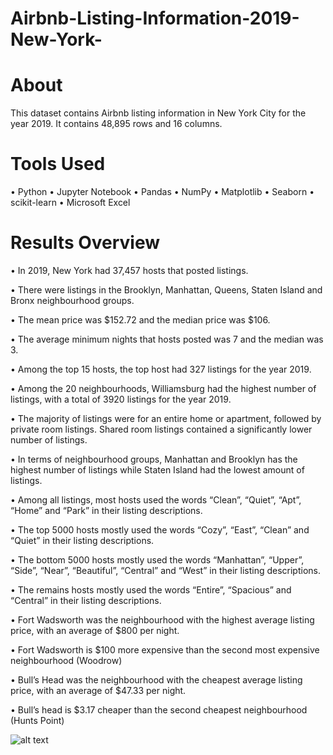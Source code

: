 # Airbnb-Listing-Information-2019-New-York-

# About
This dataset contains Airbnb listing information in New York City for the year 2019. It contains 48,895 rows and 16 columns.

# Tools Used
• Python • Jupyter Notebook • Pandas • NumPy • Matplotlib • Seaborn • scikit-learn • Microsoft Excel

# Results Overview
• In 2019, New York had 37,457 hosts that posted listings.

• There were listings in the Brooklyn, Manhattan, Queens, Staten Island and Bronx neighbourhood groups.

• The mean price was $152.72 and the median price was $106.

• The average minimum nights that hosts posted was 7 and the median was 3.

• Among the top 15 hosts, the top host had 327 listings for the year 2019.

• Among the 20 neighbourhoods, Williamsburg had the highest number of listings, with a total of 3920 listings for the year 2019.

• The majority of listings were for an entire home or apartment, followed by private room listings. Shared room listings contained a significantly lower number of listings.

• In terms of neighbourhood groups, Manhattan and Brooklyn has the highest number of listings while Staten Island had the lowest amount of listings.

• Among all listings, most hosts used the words “Clean”, “Quiet”, “Apt”, “Home” and “Park” in their listing descriptions.

• The top 5000 hosts mostly used the words “Cozy”, “East”, “Clean” and “Quiet” in their listing descriptions.

• The bottom 5000 hosts mostly used the words “Manhattan”, “Upper”, “Side”, “Near”, “Beautiful”, “Central” and “West” in their listing descriptions.

• The remains hosts mostly used the words “Entire”, “Spacious” and “Central” in their listing descriptions.

• Fort Wadsworth was the neighbourhood with the highest average listing price, with an average of $800 per night.

• Fort Wadsworth is $100 more expensive than the second most expensive neighbourhood (Woodrow)

• Bull’s Head was the neighbourhood with the cheapest average listing price, with an average of $47.33 per night.

• Bull’s head is $3.17 cheaper than the second cheapest neighbourhood (Hunts Point)

![alt text](C:\Users\m\Desktop\exampleSite\static\images\Airbnb.png?raw=true)



